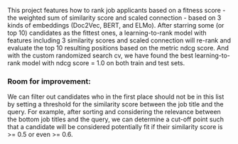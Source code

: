 This project features how to rank job applicants based on a fitness score - the weighted sum of similarity score and scaled connection - based on 3 kinds of embeddings (Doc2Vec, BERT, and ELMo). After starring some (or top 10) candidates as the fittest ones, a learning-to-rank model with features including 3 similarity scores and scaled connection will re-rank and evaluate the top 10 resulting positions based on the metric ndcg score. And with the custom randomized search cv, we have found the best learning-to-rank model with ndcg score = 1.0 on both train and test sets.

### Room for improvement:
We can filter out candidates who in the first place should not be in this list by setting a threshold for the similarity score between the job title and the query. For example, after sorting and considering the relevance between the bottom job titles and the query, we can determine a cut-off point such that a candidate will be considered potentially fit if their similarity score is >= 0.5 or even >= 0.6.
